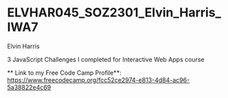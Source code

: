 # ELVHAR045_SOZ2301_Elvin_Harris_IWA7

Elvin Harris

3 JavaScript Challenges I completed for Interactive Web Apps course


** Link to my Free Code Camp Profile**: https://www.freecodecamp.org/fcc52ce2974-e813-4d84-ac96-5a38822e4c69
